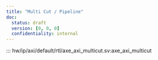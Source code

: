 ```yaml
---
title: "Multi Cut / Pipeline"
doc:
  status: draft
  version: [0, 0, 0]
  confidentiality: internal
---
```


::: hw/ip/axi/default/rtl/axe_axi_multicut.sv:axe_axi_multicut
